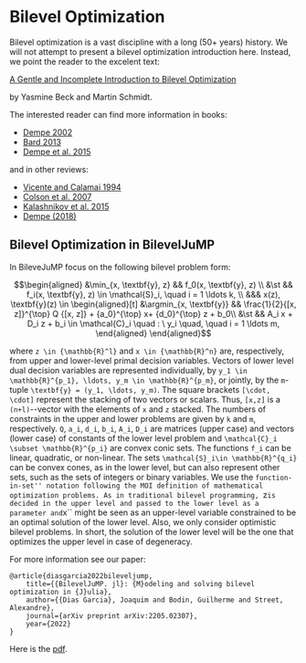 # Bilevel Optimization

Bilevel optimization is a vast discipline with a long (50+ years) history.
We will not attempt to present a bilevel optimization introduction here.
Instead, we point the reader to the excelent text:

[A Gentle and Incomplete Introduction to Bilevel Optimization](https://optimization-online.org/wp-content/uploads/2021/06/8450-1.pdf)

by Yasmine Beck and Martin Schmidt.

The interested reader can find more information in books:

* [Dempe 2002](https://doi.org/10.1007/b101970)
* [Bard 2013](https://doi.org/10.1007/978-1-4757-2836-1)
* [Dempe et al. 2015](https://doi.org/10.1007/978-3-662-45827-3)

and in other reviews:

* [Vicente and Calamai 1994](https://doi.org/10.1007/BF01096458)
* [Colson et al. 2007](https://doi.org/10.1007/s10479-007-0176-2)
* [Kalashnikov et al. 2015](https://doi.org/10.1155/2015/310301)
* [Dempe (2018)](https://optimization-online.org/wp-content/uploads/2018/08/6773.pdf)

## Bilevel Optimization in BilevelJuMP

In BileveJuMP focus on the following bilevel problem form:

```math
\begin{aligned}
    &\min_{x, \textbf{y}, z} && f_0(x, \textbf{y}, z) \\
    &\st && f_i(x, \textbf{y}, z) \in \mathcal{S}_i, \quad i = 1 \ldots k, \\
        &&& x(z), \textbf{y}(z) \in
     \begin{aligned}[t]
        &\argmin_{x, \textbf{y}} && \frac{1}{2}{[x, z]}^{\top} Q {[x, z]} + {a_0}^{\top} x+ {d_0}^{\top} z + b_0\\
            &\st && A_i x + D_i z + b_i \in \mathcal{C}_i \quad : \ y_i \quad, \quad i = 1 \ldots m,
     \end{aligned}
\end{aligned}
```

where ``z \in {\mathbb{R}^l}`` and ``x \in {\mathbb{R}^n}`` are, respectively, from upper and lower-level primal decision variables. Vectors of lower level dual decision variables are represented individually, by ``y_1 \in \mathbb{R}^{p_1}, \ldots, y_m \in \mathbb{R}^{p_m}``, or jointly, by the ``m``-tuple ``\textbf{y} = (y_1, \ldots, y_m)``.
The square brackets ``[\cdot, \cdot]`` represent the stacking of two vectors or scalars. Thus,
``[x,z]`` is a ``(n+l)``--vector with the elements of ``x`` and ``z`` stacked. The numbers of constraints in the upper and lower problems are given by ``k`` and ``m``, respectively. ``Q``, ``a_i``, ``d_i``, ``b_i``, ``A_i``, ``D_i`` are matrices (upper case) and vectors (lower case) of constants of the lower level problem and ``\mathcal{C}_i \subset \mathbb{R}^{p_i}`` are convex conic sets. The functions ``f_i`` can be linear, quadratic, or non-linear. The sets ``\mathcal{S}_i\in \mathbb{R}^{q_i}`` can be convex cones, as in the lower level, but can also represent other sets, such as the sets of integers or binary variables.
We use the ``function-in-set'' notation following the MOI definition of mathematical optimization problems.
As in traditional bilevel programming, ``z`` is decided in the upper level and passed to the lower level as a parameter and ``x`` might be seen as an upper-level variable constrained to be an optimal solution of the lower level.
Also, we only consider optimistic bilevel problems. In short, the solution of the lower level will be the one that optimizes the upper level in case of degeneracy.

For more information see our paper:

```
@article{diasgarcia2022bileveljump,
    title={{BilevelJuMP. jl}: {M}odeling and solving bilevel optimization in {J}ulia},
    author={{Dias Garcia}, Joaquim and Bodin, Guilherme and Street, Alexandre},
    journal={arXiv preprint arXiv:2205.02307},
    year={2022}
}
```

Here is the [pdf](https://arxiv.org/pdf/2205.02307.pdf).